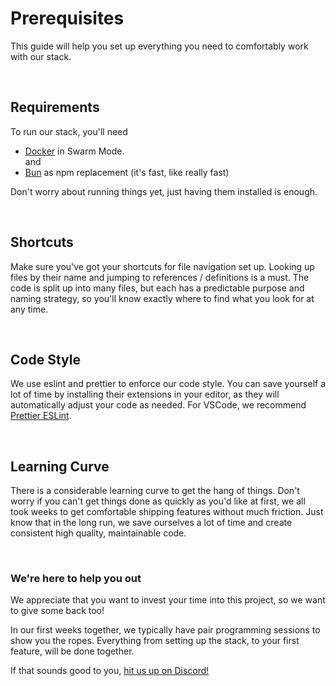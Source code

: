 # Prerequisites

This guide will help you set up everything you need to comfortably work with our stack.

<br>

## Requirements

To run our stack, you'll need

- [Docker](https://www.docker.com/) in Swarm Mode.
  <br> and
- [Bun](https://bun.sh/docs/cli/install) as npm replacement (it's fast, like really fast)

Don't worry about running things yet, just having them installed is enough.

<br>

## Shortcuts

Make sure you've got your shortcuts for file navigation set up. Looking up files by their name and jumping to references / definitions is a must. The code is split up into many files, but each has a predictable purpose and naming strategy, so you'll know exactly where to find what you look for at any time.

<br>

## Code Style

We use eslint and prettier to enforce our code style. You can save yourself a lot of time by installing their extensions in your editor, as they will automatically adjust your code as needed. For VSCode, we recommend [Prettier ESLint](https://marketplace.visualstudio.com/items?itemName=rvest.vs-code-prettier-eslint).

<br>

## Learning Curve

There is a considerable learning curve to get the hang of things. Don't worry if you can't get things done as quickly as you'd like at first, we all took weeks to get comfortable shipping features without much friction. Just know that in the long run, we save ourselves a lot of time and create consistent high quality, maintainable code.

<br>

### We're here to help you out

We appreciate that you want to invest your time into this project, so we want to give some back too!
<br>

In our first weeks together, we typically have pair programming sessions to show you the ropes. Everything from setting up the stack, to your first feature, will be done together.
<br>

If that sounds good to you, [hit us up on Discord!](https://discord.gg/8MvTaUQM2E)
